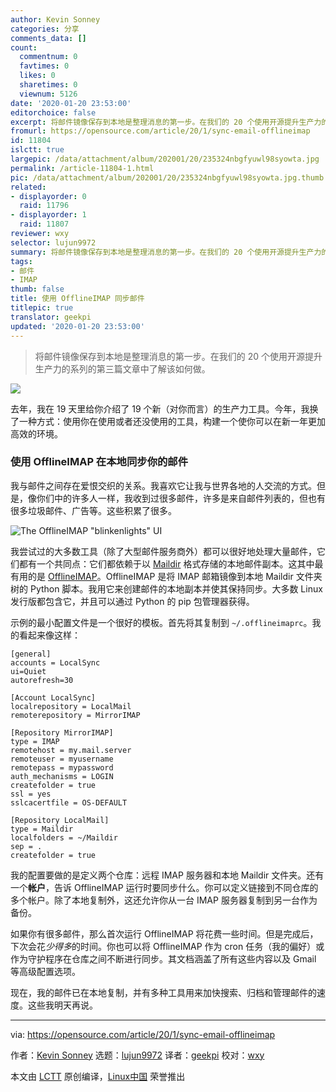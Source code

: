 ```yaml
---
author: Kevin Sonney
categories: 分享
comments_data: []
count:
  commentnum: 0
  favtimes: 0
  likes: 0
  sharetimes: 0
  viewnum: 5126
date: '2020-01-20 23:53:00'
editorchoice: false
excerpt: 将邮件镜像保存到本地是整理消息的第一步。在我们的 20 个使用开源提升生产力的系列的第三篇文章中了解该如何做。
fromurl: https://opensource.com/article/20/1/sync-email-offlineimap
id: 11804
islctt: true
largepic: /data/attachment/album/202001/20/235324nbgfyuwl98syowta.jpg
permalink: /article-11804-1.html
pic: /data/attachment/album/202001/20/235324nbgfyuwl98syowta.jpg.thumb.jpg
related:
- displayorder: 0
  raid: 11796
- displayorder: 1
  raid: 11807
reviewer: wxy
selector: lujun9972
summary: 将邮件镜像保存到本地是整理消息的第一步。在我们的 20 个使用开源提升生产力的系列的第三篇文章中了解该如何做。
tags:
- 邮件
- IMAP
thumb: false
title: 使用 OfflineIMAP 同步邮件
titlepic: true
translator: geekpi
updated: '2020-01-20 23:53:00'
---
```



> 
> 将邮件镜像保存到本地是整理消息的第一步。在我们的 20 个使用开源提升生产力的系列的第三篇文章中了解该如何做。
> 
> 
> 


![](/data/attachment/album/202001/20/235324nbgfyuwl98syowta.jpg)


去年，我在 19 天里给你介绍了 19 个新（对你而言）的生产力工具。今年，我换了一种方式：使用你在使用或者还没使用的工具，构建一个使你可以在新一年更加高效的环境。


### 使用 OfflineIMAP 在本地同步你的邮件


我与邮件之间存在爱恨交织的关系。我喜欢它让我与世界各地的人交流的方式。但是，像你们中的许多人一样，我收到过很多邮件，许多是来自邮件列表的，但也有很多垃圾邮件、广告等。这些积累了很多。


![The OfflineIMAP "blinkenlights" UI](/data/attachment/album/202001/20/235414p4oa0ab49mmou91j.png "The OfflineIMAP \"blinkenlights\" UI")


我尝试过的大多数工具（除了大型邮件服务商外）都可以很好地处理大量邮件，它们都有一个共同点：它们都依赖于以 [Maildir](https://en.wikipedia.org/wiki/Maildir) 格式存储的本地邮件副本。这其中最有用的是 [OfflineIMAP](http://www.offlineimap.org/)。OfflineIMAP 是将 IMAP 邮箱镜像到本地 Maildir 文件夹树的 Python 脚本。我用它来创建邮件的本地副本并使其保持同步。大多数 Linux 发行版都包含它，并且可以通过 Python 的 pip 包管理器获得。


示例的最小配置文件是一个很好的模板。首先将其复制到 `~/.offlineimaprc`。我的看起来像这样：



```
[general]
accounts = LocalSync
ui=Quiet
autorefresh=30

[Account LocalSync]
localrepository = LocalMail
remoterepository = MirrorIMAP

[Repository MirrorIMAP]
type = IMAP
remotehost = my.mail.server
remoteuser = myusername
remotepass = mypassword
auth_mechanisms = LOGIN
createfolder = true
ssl = yes
sslcacertfile = OS-DEFAULT

[Repository LocalMail]
type = Maildir
localfolders = ~/Maildir
sep = .
createfolder = true
```

我的配置要做的是定义两个仓库：远程 IMAP 服务器和本地 Maildir 文件夹。还有一个**帐户**，告诉 OfflineIMAP 运行时要同步什么。你可以定义链接到不同仓库的多个帐户。除了本地复制外，这还允许你从一台 IMAP 服务器复制到另一台作为备份。


如果你有很多邮件，那么首次运行 OfflineIMAP 将花费一些时间。但是完成后，下次会花*少得多*的时间。你也可以将 OfflineIMAP 作为 cron 任务（我的偏好）或作为守护程序在仓库之间不断进行同步。其文档涵盖了所有这些内容以及 Gmail 等高级配置选项。


现在，我的邮件已在本地复制，并有多种工具用来加快搜索、归档和管理邮件的速度。这些我明天再说。




---


via: <https://opensource.com/article/20/1/sync-email-offlineimap>


作者：[Kevin Sonney](https://opensource.com/users/ksonney) 选题：[lujun9972](https://github.com/lujun9972) 译者：[geekpi](https://github.com/geekpi) 校对：[wxy](https://github.com/wxy)


本文由 [LCTT](https://github.com/LCTT/TranslateProject) 原创编译，[Linux中国](https://linux.cn/) 荣誉推出